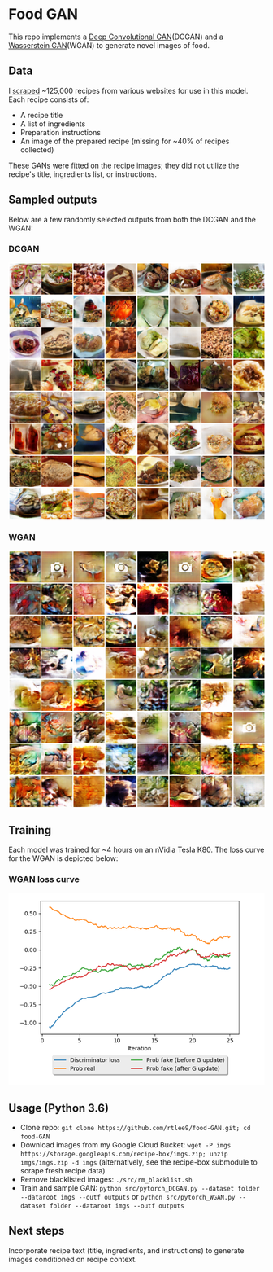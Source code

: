 # Food GAN

This repo implements a [Deep Convolutional GAN](https://arxiv.org/abs/1511.06434)(DCGAN) and a [Wasserstein GAN](https://arxiv.org/abs/1701.07875)(WGAN) to generate novel images of food.

## Data
I [scraped](https://github.com/rtlee9/recipe-box) ~125,000 recipes from various websites for use in this model. Each recipe consists of:

* A recipe title
* A list of ingredients
* Preparation instructions
* An image of the prepared recipe (missing for ~40% of recipes collected)

These GANs were fitted on the recipe images; they did not utilize the recipe's title, ingredients list, or instructions.

## Sampled outputs
Below are a few randomly selected outputs from both the DCGAN and the WGAN:

### DCGAN
![DCGAN](fake_DCGAN.png)

### WGAN
![WGAN](fake_WGAN.png)

## Training
Each model was trained for ~4 hours on an nVidia Tesla K80. The loss curve for the WGAN is depicted below:

### WGAN loss curve
![WGAN-loss-curve](WGAN_loss_history.png)

## Usage (Python 3.6)

* Clone repo: `git clone https://github.com/rtlee9/food-GAN.git; cd food-GAN`
* Download images from my Google Cloud Bucket: `wget -P imgs https://storage.googleapis.com/recipe-box/imgs.zip; unzip imgs/imgs.zip -d imgs` (alternatively, see the recipe-box submodule to scrape fresh recipe data)
* Remove blacklisted images: `./src/rm_blacklist.sh`
* Train and sample GAN: `python src/pytorch_DCGAN.py --dataset folder --dataroot imgs --outf outputs` or `python src/pytorch_WGAN.py --dataset folder --dataroot imgs --outf outputs`

## Next steps
Incorporate recipe text (title, ingredients, and instructions) to generate images conditioned on recipe context.
